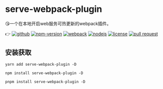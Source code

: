 # serve-webpack-plugin

:kissing_heart:一个在本地开启web服务可热更新的webpack插件。

:point_right:
[![github](https://img.shields.io/github/release-date/imccode/serve-webpack-plugin.svg)](https://github.com/imccode/serve-webpack-plugin/releases)
[![npm-version](https://img.shields.io/npm/v/serve-webpack-plugin.svg)](https://www.npmjs.com/package/serve-webpack-plugin)
[![webpack](https://img.shields.io/badge/webpack-%3E%20%3D%204.0.0-blue.svg)](https://webpack.js.org/)
[![nodejs](https://img.shields.io/badge/node-%3E%20%3D%2010.0.0-blue.svg)](https://nodejs.org/)
[![license](https://img.shields.io/npm/l/serve-webpack-plugin.svg)](https://www.npmjs.com/package/serve-webpack-plugin)
[![pull request](https://img.shields.io/badge/PRs-welcome-green.svg)](https://github.com/imccode/serve-webpack-plugin/pulls)

## 安装获取

```shell
yarn add serve-webpack-plugin -D

npm install serve-webpack-plugin -D

pnpm install serve-webpack-plugin -D
```
